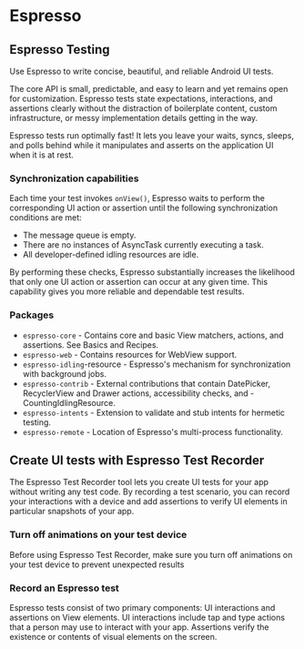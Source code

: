 # Espresso

## Espresso Testing

Use Espresso to write concise, beautiful, and reliable Android UI tests.

The core API is small, predictable, and easy to learn and yet remains open for customization. Espresso tests state expectations, interactions, and assertions clearly without the distraction of boilerplate content, custom infrastructure, or messy implementation details getting in the way.

Espresso tests run optimally fast! It lets you leave your waits, syncs, sleeps, and polls behind while it manipulates and asserts on the application UI when it is at rest.

### Synchronization capabilities

Each time your test invokes `onView()`, Espresso waits to perform the corresponding UI action or assertion until the following synchronization conditions are met:

- The message queue is empty.
- There are no instances of AsyncTask currently executing a task.
- All developer-defined idling resources are idle.

By performing these checks, Espresso substantially increases the likelihood that only one UI action or assertion can occur at any given time. This capability gives you more reliable and dependable test results.

### Packages

- `espresso-core` - Contains core and basic View matchers, actions, and assertions. See Basics and Recipes.
- `espresso-web` - Contains resources for WebView support.
- `espresso-idling`-resource - Espresso's mechanism for synchronization with background jobs.
- `espresso-contrib` - External contributions that contain DatePicker, RecyclerView and Drawer actions, accessibility checks, and - CountingIdlingResource.
- `espresso-intents` - Extension to validate and stub intents for hermetic testing.
- `espresso-remote` - Location of Espresso's multi-process functionality.

## Create UI tests with Espresso Test Recorder

The Espresso Test Recorder tool lets you create UI tests for your app without writing any test code. By recording a test scenario, you can record your interactions with a device and add assertions to verify UI elements in particular snapshots of your app.

### Turn off animations on your test device

Before using Espresso Test Recorder, make sure you turn off animations on your test device to prevent unexpected results

### Record an Espresso test

Espresso tests consist of two primary components: UI interactions and assertions on View elements. UI interactions include tap and type actions that a person may use to interact with your app. Assertions verify the existence or contents of visual elements on the screen.

